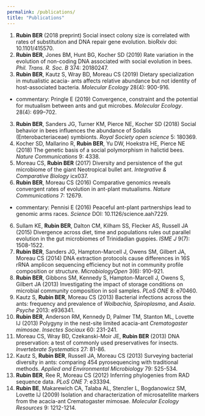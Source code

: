 ```yaml
---
permalink: /publications/
title: "Publications"
---
```

1. **Rubin BER** (2018 preprint) Social insect colony size is correlated with rates of substitution and DNA repair gene evolution. bioRxiv doi: 10.1101/415570.
1. **Rubin BER**, Jones BM, Hunt BG, Kocher SD (2019) Rate variation in the evolution of non-coding DNA associated with social evolution in bees.  *Phil. Trans. R. Soc. B* 374: 20180247.
4. **Rubin BER**, Kautz S, Wray BD, Moreau CS (2019) Dietary specialization in mutualistic acacia- ants affects relative abundance but not identity of host-associated bacteria. *Molecular Ecology* 28(4): 900-916. 
+ commentary: Pringle E (2019) Convergence, constraint and the potential for mutualism between ants and gut microbes. *Molecular Ecology*. 28(4): 699–702.
3. **Rubin BER**, Sanders JG, Turner KM, Pierce NE, Kocher SD (2018) Social behavior in bees influences the abundance of Sodalis (Enterobacteriaceae) symbionts. *Royal Society open science* 5: 180369.
2. Kocher SD, Mallarino R, **Rubin BER**, Yu DW, Hoekstra HE, Pierce NE (2018) The genetic basis of a social polymorphism in halictid bees. *Nature Communications* 9: 4338.
5. Moreau CS, **Rubin BER** (2017) Diversity and persistence of the gut microbiome of the giant Neotropical bullet ant. *Integrative & Comparative Biology* icx037.
6. **Rubin BER**, Moreau CS (2016) Comparative genomics reveals convergent rates of evolution in ant-plant mutualisms. *Nature Communications* 7: 12679. 
+ commentary: Pennisi E (2016) Peaceful ant-plant partnerships lead to genomic arms races. *Science* DOI: 10.1126/science.aah7229.
6. Sullam KE, **Rubin BER**, Dalton CM, Kilham SS, Flecker AS, Russell JA (2015) Divergence across diet, time and populations rules out parallel evolution in the gut microbiomes of Trinidadian guppies. *ISME J* 9(7): 1508-1522.
7. **Rubin BER**, Sanders JG, Hampton-Marcell J, Owens SM, Gilbert JA, Moreau CS (2014) DNA extraction protocols cause differences in 16S rRNA amplicon sequencing efficiency but not in community profile composition or structure. *MicrobiologyOpen* 3(6): 910-921.
8. **Rubin BER**, Gibbons SM, Kennedy S, Hampton-Marcell J, Owens S, Gilbert JA (2013) Investigating the impact of storage conditions on microbial community composition in soil samples. *PLoS ONE* 8: e70460.
9. Kautz S, **Rubin BER**, Moreau CS (2013) Bacterial infections across the ants: frequency and prevalence of *Wolbachia*, *Spiroplasma*, and *Asaia*. *Psyche* 2013: e936341.
10. **Rubin BER**, Anderson RM, Kennedy D, Palmer TM, Stanton ML, Lovette IJ (2013) Polygyny in the nest-site limited acacia-ant *Crematogaster mimosae*. *Insectes Sociaux* 60: 231-241. 
11. Moreau CS, Wray BD, Czekanski-Moir JE, **Rubin BER** (2013) DNA preservation: a test of commonly used preservatives for insects. *Invertebrate Systematics* 27: 81-86.
12. Kautz S, **Rubin BER**, Russell JA, Moreau CS (2013) Surveying bacterial diversity in ants: comparing 454 pyrosequencing with traditional methods. *Applied and Environmental Microbiology* 79: 525-534.
13. **Rubin BER**, Ree R, Moreau CS (2012) Inferring phylogenies from RAD sequence data. *PLoS ONE* 7: e33394.
14. **Rubin BE**, Makarewich CA, Talaba AL, Stenzler L, Bogdanowicz SM, Lovette IJ (2009) Isolation and characterization of microsatellite markers from the acacia-ant Crematogaster mimosae. *Molecular Ecology Resources* 9: 1212-1214.
